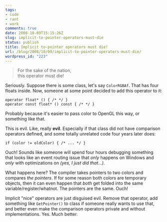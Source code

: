 ```yaml
---
tags:
- code
- rant
- work
comments: true
date: 2008-10-09T15:15:26Z
slug: implicit-to-pointer-operators-must-die
status: publish
title: Implicit to-pointer operators must die!
url: /blog/2008/10/09/implicit-to-pointer-operators-must-die/
wordpress_id: "223"
---
```


> For the sake of the nation,  
> this operator must die!



Seriously. Suppose there is some class, let's say `ColorRGBAf`. That has four floats inside. Now, someone at some point decided to add this operator to it:



    operator float* () { /* */ }
    operator const float* () const { /* */ }



Probably because it's easier to pass color to OpenGL this way, or something like that.

This is evil. Like, really **evil**. Especially if that class did not have comparison operators defined, and some totally unrelated code four years later does:


    if (color != oldColor) { /* ... */ }



Ouch! Sounds like someone will spend four hours debugging something that looks like an event routing issue that _only_ happens on Windows and _only_ with optimizations on _(yes, I just did that...)_.

What happens here? The compiler takes pointers to two colors and compares _the pointers_. If for some reason both colors are temporary objects, then it can even happen that _both_ get folded into the same variable/register/whatnot. The pointers are the same. Ouch!

Implicit "nice" operators are just disguised evil. Remove that operator, add something like `GetPointer()` to class if someone really wants to use that, and better even make the comparison operators private and without implementations. Yes. Much better.
